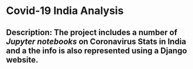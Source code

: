 # Covid-19 India Analysis
## Description: The project includes a number of _Jupyter notebooks_ on Coronavirus Stats in India and a the info is also represented using a **Django website**.

